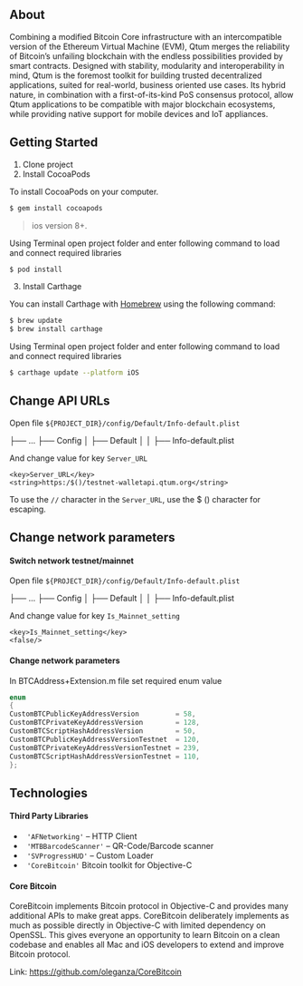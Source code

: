 ##  About
Combining a modified Bitcoin Core infrastructure with an intercompatible version of the Ethereum Virtual Machine (EVM), Qtum merges the reliability of Bitcoin’s unfailing blockchain with the endless possibilities provided by smart contracts.
Designed with stability, modularity and interoperability in mind, Qtum is the foremost toolkit for building trusted decentralized applications, suited for real-world, business oriented use cases. Its hybrid nature, in combination with a first-of-its-kind PoS consensus protocol, allow Qtum applications to be compatible with major blockchain ecosystems, while providing native support for mobile devices and IoT appliances.

## Getting Started

1) Clone project<br/>
2) Install CocoaPods

To install CocoaPods on your computer.

```bash
$ gem install cocoapods
```
> ios version 8+.

Using Terminal open project folder and enter following command to load and connect required libraries

```bash
$ pod install
```

3) Install Carthage

You can install Carthage with [Homebrew](http://brew.sh/) using the following command:

```bash
$ brew update
$ brew install carthage
```

Using Terminal open project folder and enter following command to load and connect required libraries

```bash
$ carthage update --platform iOS
```

## Change API URLs

Open file  ```${PROJECT_DIR}/config/Default/Info-default.plist```

├── ...
├── Config
│   ├── Default
│   │   ├── Info-default.plist

And change value for key ```Server_URL```
```
<key>Server_URL</key>
<string>https:/$()/testnet-walletapi.qtum.org</string>
```
To use the ```//``` character in the ```Server_URL```, use the $ () character for escaping.


## Change network parameters

#### Switch network testnet/mainnet

Open file  ```${PROJECT_DIR}/config/Default/Info-default.plist```

├── ...
├── Config
│   ├── Default
│   │   ├── Info-default.plist

And change value for key ```Is_Mainnet_setting```
```
<key>Is_Mainnet_setting</key>
<false/>
```

#### Change network parameters

In BTCAddress+Extension.m file set required enum value

```objective-c
enum
{
CustomBTCPublicKeyAddressVersion         = 58,
CustomBTCPrivateKeyAddressVersion        = 128,
CustomBTCScriptHashAddressVersion        = 50,
CustomBTCPublicKeyAddressVersionTestnet  = 120,
CustomBTCPrivateKeyAddressVersionTestnet = 239,
CustomBTCScriptHashAddressVersionTestnet = 110,
};
```

## Technologies

#### Third Party Libraries
- ``` 'AFNetworking'```  – HTTP Client
- ``` 'MTBBarcodeScanner'```  – QR-Code/Barcode scanner
- ``` 'SVProgressHUD'```  – Custom Loader
- ``` 'CoreBitcoin'```   Bitcoin toolkit for Objective-C

#### Core Bitcoin

CoreBitcoin implements Bitcoin protocol in Objective-C and provides many additional APIs to make great apps.
CoreBitcoin deliberately implements as much as possible directly in Objective-C with limited dependency on OpenSSL. This gives everyone an opportunity to learn Bitcoin on a clean codebase and enables all Mac and iOS developers to extend and improve Bitcoin protocol.

Link: https://github.com/oleganza/CoreBitcoin
